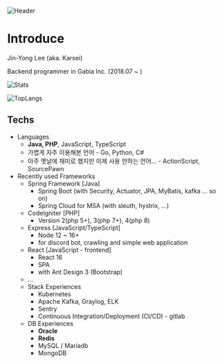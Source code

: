 ![Header](https://capsule-render.vercel.app/api?type=waving&color=auto&height=300&section=header&text=Welcome!&fontSize=90&animation=fadeIn&fontAlignY=38&desc=Karsei%20Github%20Profile&descAlignY=51&descAlign=62)

# Introduce

Jin-Yong Lee (aka. Karsei)

Backend programmer in Gabia Inc. (2018.07 ~ )

![Stats](https://github-readme-stats.vercel.app/api?username=karsei&show_icons=true&theme=tokyonight)

![TopLangs](https://github-readme-stats.vercel.app/api/top-langs/?username=karsei&layout=compact)

## Techs

* Languages
  + **Java, PHP**, JavaScript, TypeScript
  + 가볍게 자주 이용해본 언어 - Go, Python, C#
  + 아주 옛날에 재미로 했지만 이제 사용 안하는 언어... - ActionScript, SourcePawn
* Recently used Frameworks
    + Spring Framework [Java]
      + Spring Boot (with Security, Actuator, JPA, MyBatis, kafka ... so on)
      + Spring Cloud for MSA (with sleuth, hystrix, ...)
    + CodeIgniter [PHP]
      + Version 2(php 5+), 3(php 7+), 4(php 8)
    + Express [JavaScript/TypeScript]
      + Node 12 ~ 16+
      + for discord bot, crawling and simple web application
    + React [JavaScript - frontend]
      + React 16
      + SPA
      + with Ant Design 3 (Bootstrap)
    + ...
  + Stack Experiences
    + Kubernetes
    + Apache Kafka, Graylog, ELK
    + Sentry
    + Continuous Integration/Deployment (CI/CD) - gitlab
  + DB Experiences
    + **Oracle**
    + **Redis**
    + MySQL / Mariadb
    + MongoDB

<!---
Karsei/Karsei is a ✨ special ✨ repository because its `README.md` (this file) appears on your GitHub profile.
You can click the Preview link to take a look at your changes.
--->

